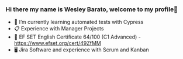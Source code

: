 ### Hi there my name is Wesley Barato, welcome to my profile👋


- 🌱 I’m currently learning automated tests with Cypress
- 📋 Experience with Manager Projects
- 📖 EF SET English Certificate 64/100 (C1 Advanced) - https://www.efset.org/cert/49ZfMM
- 🖥 Jira Software and experience with Scrum and Kanban
